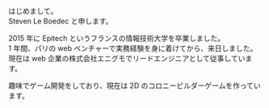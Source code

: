 はじめまして。  
Steven Le Boedec と申します。

2015 年に Epitech というフランスの情報技術大学を卒業しました。  
1 年間、パリの web ベンチャーで実務経験を身に着けてから、来日しました。  
現在は web 企業の株式会社エニグモでリードエンジニアとして従事しています。

趣味でゲーム開発をしており、現在は 2D のコロニービルダーゲームを作っています。
